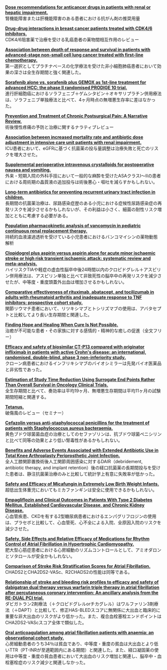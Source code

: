 [**Dose recommendations for anticancer drugs in patients with renal or hepatic impairment.**](https://www.ncbi.nlm.nih.gov/pubmed/30942181)  
腎機能障害または肝機能障害のある患者における抗がん剤の推奨用量

[**Drug-drug interactions in breast cancer patients treated with CDK4/6 inhibitors.**](https://www.ncbi.nlm.nih.gov/pubmed/30685576)  
CDK4/6阻害薬で治療を受ける乳癌患者の薬物間相互作用のレビュー

[**Association between depth of response and survival in patients with advanced-stage non-small cell lung cancer treated with first-line chemotherapy.**](https://www.ncbi.nlm.nih.gov/pubmed/30933354)  
第一選択としてプラチナベースの化学療法を受けた非小細胞肺癌患者において効果の深さは全生存期間と強く関連した。

[**Sorafenib alone vs. sorafenib plus GEMOX as 1st-line treatment for advanced HCC: the phase II randomised PRODIGE 10 trial.**](https://www.ncbi.nlm.nih.gov/pubmed/30944458)  
進行肝細胞癌におけるソラフェニブ＋ゲムシタビン＋オキサリプラチン併用療法は、ソラフェニブ単独療法と比べて、4ヶ月時点の無増悪生存率に差はなかった。

[**Prevention and Treatment of Chronic Postsurgical Pain: A Narrative Review.**](https://www.ncbi.nlm.nih.gov/pubmed/29380289)  
術後慢性疼痛の予防と治療に関するナラティブレビュー

[**Association between increased mortality rate and antibiotic dose adjustment in intensive care unit patients with renal impairment.**](https://www.ncbi.nlm.nih.gov/pubmed/30276417)  
ICU患者において、eGFRに基づく抗菌薬の投与量調整は治療失敗と死亡のリスクを増大させた。

[**Supplemental perioperative intravenous crystalloids for postoperative nausea and vomiting.**](https://www.ncbi.nlm.nih.gov/pubmed/30925195)  
外来・短期入院の外科手技において一般的な麻酔を受けたASAクラスⅠ〜Ⅱの患者における周術期の晶質液の追加投与は術後悪心・嘔吐を減らすかもしれない。

[**Long-term antibiotics for preventing recurrent urinary tract infection in children.**](https://www.ncbi.nlm.nih.gov/pubmed/30932167)  
長期間の抗菌薬治療は、尿路感染症歴のある小児における症候性尿路感染症の再発リスクを減少させるかもしれないが、その利益は小さく、細菌の耐性リスク増加とともに考慮する必要がある。

[**Population pharmacokinetic analysis of vancomycin in pediatric continuous renal replacement therapy.**](https://www.ncbi.nlm.nih.gov/pubmed/30937470)  
持続的血液濾過透析を受けている小児患者におけるバンコマイシンの薬物動態解析

[**Clopidogrel plus aspirin versus aspirin alone for acute minor ischaemic stroke or high risk transient ischaemic attack: systematic review and meta-analysis.**](https://www.ncbi.nlm.nih.gov/pubmed/30563866)  
ハイリスクTIAや軽症の虚血性脳卒中後24時間以内のクロピドグレル＋アスピリン併用療法は、アスピリン単独と比べて非致死性の脳卒中の再発リスクを減少させたが、中等度・重度頭蓋外出血は増加させるかもしれない。

[**Comparative effectiveness of rituximab, abatacept, and tocilizumab in adults with rheumatoid arthritis and inadequate response to TNF inhibitors: prospective cohort study.**](https://www.ncbi.nlm.nih.gov/pubmed/30679233)  
関節リウマチ患者において、リツキシマブとトシリズマブの使用は、アバタセプトと比較してより長い生存期間と関連した。

[**Finding Hope and Healing When Cure Is Not Possible.**](https://www.ncbi.nlm.nih.gov/pubmed/30922692)  
治癒が不可能な患者・その家族に対する感情的・精神的な癒しの促進（全文フリー）

[**Efficacy and safety of biosimilar CT-P13 compared with originator infliximab in patients with active Crohn's disease: an international, randomised, double-blind, phase 3 non-inferiority study.**](https://www.ncbi.nlm.nih.gov/pubmed/30929895)  
クローン病患者におけるインフリキシマブのバイオシミラーは先発バイオ医薬品と非劣性であった。

[**Estimation of Study Time Reduction Using Surrogate End Points Rather Than Overall Survival in Oncology Clinical Trials.**](https://www.ncbi.nlm.nih.gov/pubmed/30933235)  
全生存期間と比べて、奏効率は平均19ヶ月、無増悪生存期間は平均11ヶ月の試験期間短縮と関連する。

[**Tetanus.**](https://www.ncbi.nlm.nih.gov/pubmed/30935736)  
破傷風のレビュー（セミナー）

[**Cefazolin versus anti-staphylococcal penicillins for the treatment of patients with Staphylococcus aureus bacteraemia.**](https://www.ncbi.nlm.nih.gov/pubmed/30928559)  
黄色ブドウ球菌菌血症の治療としてのセファゾリンは、抗ブドウ球菌ペニシリンと比べて同等の効果とより低い腎毒性があるかもしれない。

[**Benefits and Adverse Events Associated with Extended Antibiotic Use in Total Knee Arthroplasty Periprosthetic Joint Infection.**](https://www.ncbi.nlm.nih.gov/pubmed/30944931)  
全人工膝関節置換術後人工関節周囲感染に対するDAIR（debridement, antibiotic therapy, and implant retention）後の経口抗菌薬の長期間投与を受けた患者は、静注抗菌薬治療のみと比較して統計学上有意に失敗率が低かった。

[**Safety and Efficacy of Micafungin in Extremely Low Birth Weight Infants.**](https://www.ncbi.nlm.nih.gov/pubmed/28984722)  
超低出生体重児においてもミカファンギンは安全に使用できるかもしれない。

[**Empagliflozin and Clinical Outcomes in Patients With Type 2 Diabetes Mellitus, Established Cardiovascular Disease, and Chronic Kidney Disease.**](https://www.ncbi.nlm.nih.gov/pubmed/28904068)  
心血管疾患、CKDを有する2型糖尿病患者におけるエンパグリフロジンの使用は、プラセボと比較して、心血管死、心不全による入院、全原因入院のリスクを減少させた。

[**Safety, Side Effects and Relative Efficacy of Medications for Rhythm Control of Atrial Fibrillation in Hypertrophic Cardiomyopathy.**](https://www.ncbi.nlm.nih.gov/pubmed/30922542)  
肥大型心筋症患者における心房細動のリズムコントロールとして、アミオダロンとソタロールが安全かもしれない。

[**Comparison of Stroke Risk Stratification Scores for Atrial Fibrillation.**](https://www.ncbi.nlm.nih.gov/pubmed/30926148)  
CHADS2とCHA2DS2-VASc、R2CHADS2の性能は同等である。

[**Relationship of stroke and bleeding risk profiles to efficacy and safety of dabigatran dual therapy versus warfarin triple therapy in atrial fibrillation after percutaneous coronary intervention: An ancillary analysis from the RE-DUAL PCI trial.**](https://www.ncbi.nlm.nih.gov/pubmed/30928824)  
ダビガトラン2剤療法（＋クロピドグレルorチカグレル）はワルファリン3剤療法（＋DAPT）と比較して、修正HAS-BLEDスコアに無関係に大出血と臨床的に重要な非大出血のリスクがより低かった。また、複合血栓塞栓エンドポイントはCHA2DS2-VAScスコア全体で類似した。

[**Oral anticoagulation among atrial fibrillation patients with anaemia: an observational cohort study.**](https://www.ncbi.nlm.nih.gov/pubmed/30932145)  
心房細動患者のうち34％は貧血であり、中等度・重度の貧血は大出血とより低いTTR（PT-INRが至適範囲内にある期間）と関連した。また、経口凝固薬の使用は中等度・重度の貧血患者において大出血のリスク増加と関連し、脳卒中・血栓塞栓症のリスク減少と関連しなかった。